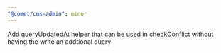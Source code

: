 ```yaml
---
"@comet/cms-admin": minor
---
```


Add queryUpdatedAt helper that can be used in checkConflict without having the write an addtional query
